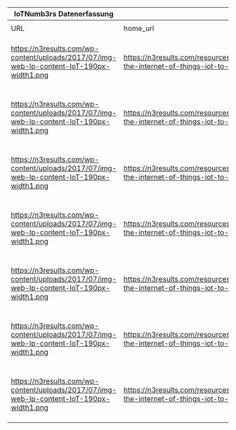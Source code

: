 |IoTNumb3rs Datenerfassung|||||||||||
| ---- | ---- | ---- | ---- | ---- | ---- | ---- | ---- | ---- | ---- | ---- |
||||||||||||
|URL|home_url|filename|device_class|device_count|market_class|market_volume|prognosis_year|publication_year|authorship_class|Dropbox folder|
|https://n3results.com/wp-content/uploads/2017/07/img-web-lp-content-IoT-190px-width1.png|https://n3results.com/resources/infographic-the-internet-of-things-iot-to-come/|file2_img-web-lp-content-IoT-190px-width1.png|||economy (impact)|1.1E+13|2025|2015|company|Pattoho/20181214-1800|
|https://n3results.com/wp-content/uploads/2017/07/img-web-lp-content-IoT-190px-width1.png|https://n3results.com/resources/infographic-the-internet-of-things-iot-to-come/|file2_img-web-lp-content-IoT-190px-width1.png|||economy (impact)|1.1E+13|2025|||Pattoho/20181214-1800|
|https://n3results.com/wp-content/uploads/2017/07/img-web-lp-content-IoT-190px-width1.png|https://n3results.com/resources/infographic-the-internet-of-things-iot-to-come/|file2_img-web-lp-content-IoT-190px-width1.png|||global spending devices|6.56E+11|2014|||Pattoho/20181214-1800|
|https://n3results.com/wp-content/uploads/2017/07/img-web-lp-content-IoT-190px-width1.png|https://n3results.com/resources/infographic-the-internet-of-things-iot-to-come/|file2_img-web-lp-content-IoT-190px-width1.png|||global spending devices|1.7E+12|2020|||Pattoho/20181214-1800|
|https://n3results.com/wp-content/uploads/2017/07/img-web-lp-content-IoT-190px-width1.png|https://n3results.com/resources/infographic-the-internet-of-things-iot-to-come/|file2_img-web-lp-content-IoT-190px-width1.png|||global worth|6.2E+12|2025|||Pattoho/20181214-1800|
|https://n3results.com/wp-content/uploads/2017/07/img-web-lp-content-IoT-190px-width1.png|https://n3results.com/resources/infographic-the-internet-of-things-iot-to-come/|file2_img-web-lp-content-IoT-190px-width1.png|device|6400000000|||2016|||Pattoho/20181214-1800|
|https://n3results.com/wp-content/uploads/2017/07/img-web-lp-content-IoT-190px-width1.png|https://n3results.com/resources/infographic-the-internet-of-things-iot-to-come/|file2_img-web-lp-content-IoT-190px-width1.png|device|50000000000|||2020|||Pattoho/20181214-1800|
